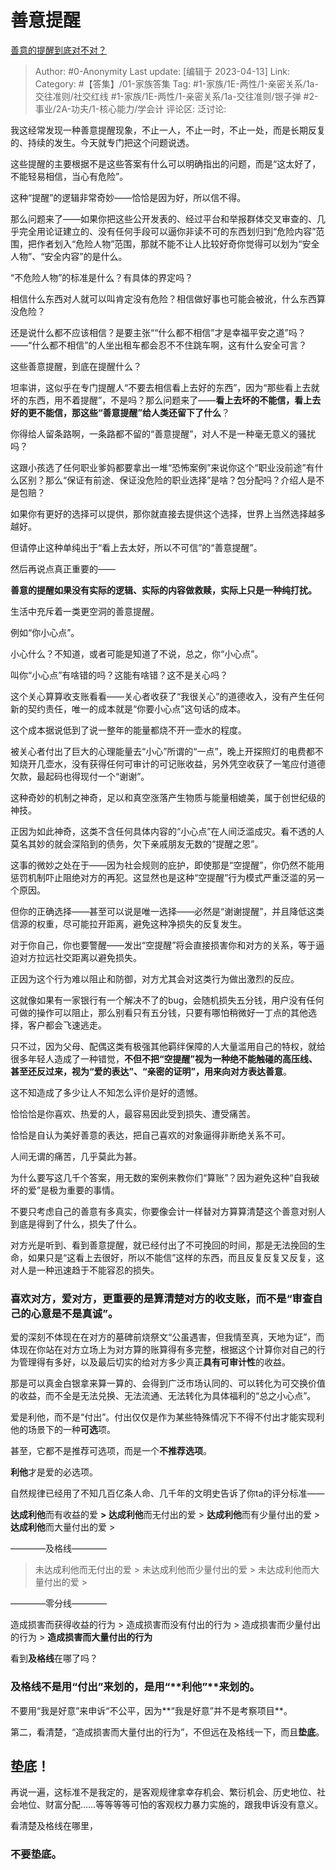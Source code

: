 # 善意提醒
[善意的提醒到底对不对？](https://www.zhihu.com/question/322053005/answer/2982344948)

> Author: #0-Anonymity
> Last update: [编辑于 2023-04-13]
> Link:
> Category:  #【答集】/01-家族答集 
> Tag: #1-家族/1E-两性/1-亲密关系/1a-交往准则/社交红线 #1-家族/1E-两性/1-亲密关系/1a-交往准则/银子弹 #2-事业/2A-功夫/1-核心能力/学会计
> 评论区:
> 泛讨论:

我这经常发现一种善意提醒现象，不止一人，不止一时，不止一处，而是长期反复的、持续的发生。今天就专门把这个问题说透。

这些提醒的主要根据不是这些答案有什么可以明确指出的问题，而是“这太好了，不能轻易相信，当心有危险”。

这种“提醒”的逻辑非常奇妙——恰恰是因为好，所以信不得。

那么问题来了——如果你把这些公开发表的、经过平台和举报群体交叉审查的、几乎完全用论证建立的、没有任何手段可以逼你非读不可的东西划归到“危险内容”范围，把作者划入“危险人物”范围，那就不能不让人比较好奇你觉得可以划为“安全人物”、“安全内容”的是什么。

“不危险人物”的标准是什么？有具体的界定吗？

相信什么东西对人就可以叫肯定没有危险？相信做好事也可能会被讹，什么东西算没危险？

还是说什么都不应该相信？是要主张““什么都不相信”才是幸福平安之道”吗？——“什么都不相信”的人坐出租车都会忍不不住跳车啊，这有什么安全可言？

这些善意提醒，到底在提醒什么？

坦率讲，这似乎在专门提醒人“不要去相信看上去好的东西”，因为“那些看上去就坏的东西，用不着提醒”，不是吗？那么问题来了——**看上去坏的不能信，看上去好的更不能信，那这些“善意提醒”给人类还留下了什么**？

你得给人留条路啊，一条路都不留的“善意提醒”，对人不是一种毫无意义的骚扰吗？

这跟小孩选了任何职业爹妈都要拿出一堆“恐怖案例”来说你这个“职业没前途”有什么区别？那么“保证有前途、保证没危险的职业选择”是啥？包分配吗？介绍人是不是包赔？

如果你有更好的选择可以提供，那你就直接去提供这个选择，世界上当然选择越多越好。

但请停止这种单纯出于“看上去太好，所以不可信”的“善意提醒”。

然后再说点真正重要的——

**善意的提醒如果没有实际的逻辑、实际的内容做救赎，实际上只是一种纯打扰。**

生活中充斥着一类更空洞的善意提醒。

例如“你小心点”。

小心什么？不知道，或者可能是知道了不说，总之，你“小心点”。

叫你“小心点”有啥错的吗？这能有啥错？这不是关心吗？

这个关心算算收支账看看——关心者收获了“我很关心”的道德收入，没有产生任何新的契约责任，唯一的成本就是“你要小心点”这句话的成本。

这个成本据说低到了说一整年的能量都烧不开一壶水的程度。

被关心者付出了巨大的心理能量去“小心”所谓的“一点”，晚上开探照灯的电费都不知烧开几壶水，没有获得任何可审计的可记账收益，另外凭空收获了一笔应付道德欠款，最起码也得现付一个“谢谢”。

这种奇妙的机制之神奇，足以和真空涨落产生物质与能量相媲美，属于创世纪级的神技。

正因为如此神奇，这类不含任何具体内容的“小心点”在人间泛滥成灾。看不透的人莫名其妙的就会深陷到的债务，欠下亲戚朋友无数的“提醒之恩”。

这事的微妙之处在于——因为社会规则的庇护，即使那是“空提醒”，你仍然不能用惩罚机制吓止阻绝对方的再犯。这显然也是这种“空提醒”行为模式严重泛滥的另一个原因。

但你的正确选择——甚至可以说是唯一选择——必然是“谢谢提醒”，并且降低这类信源的权重，尽可能拉开距离，避免这种净损失的反复发生。

对于你自己，你也要警醒——发出“空提醒”将会直接损害你和对方的关系，等于逼迫对方拉远社交距离以避免损失。

正因为这个行为难以阻止和防御，对方尤其会对这类行为做出激烈的反应。

这就像如果有一家银行有一个解决不了的bug，会随机损失五分钱，用户没有任何可做的操作可以阻止，那么别看只有五分钱，只要有哪怕稍微好一丁点的其他选择，客户都会飞速逃走。

只不过，因为父母、配偶这类有极强其他羁绊保障的人大量滥用自己的特权，就给很多年轻人造成了一种错觉，**不但不把“空提醒”视为一种绝不能触碰的高压线、甚至还反过来，视为“爱的表达”、“亲密的证明”，用来向对方表达善意**。

这不知造成了多少让人不知怎么评价是好的遗憾。

恰恰恰是你喜欢、热爱的人，最容易因此受到损失、遭受痛苦。

恰恰是自认为美好善意的表达，把自己喜欢的对象逼得非断绝关系不可。

人间无谓的痛苦，几乎莫此为甚。

为什么要写这几千个答案，用无数的案例来教你们“算账”？因为避免这种“自我破坏的爱”是极为重要的事情。

不要只考虑自己的善意有多真实，你要像会计一样替对方算算清楚这个善意对别人到底是得到了什么，损失了什么。

对方光是听到、看到善意提醒，就已经付出了不可挽回的时间，那是无法挽回的生命，如果只是“这看上去很好，所以不能信”这样的东西，而且反复反复又反复，这对人是一种迅速趋于不能容忍的损失。

### 喜欢对方，爱对方，更重要的是算清楚对方的收支账，而不是“审查自己的心意是不是真诚”。 ###

爱的深刻不体现在在对方的墓碑前烧祭文“公虽遇害，但我情至真，天地为证”，而体现在你站在对方立场上为对方算的账算得有多完整，根据这个计算你对自己的行为管理得有多好，以及最后切实的给对方多少真正**具有可审计性**的收益。

那是可以真金白银拿来算一算的、会得到广泛市场认同的、可以转化为可交换价值的收益，而不全是无法兑换、无法流通、无法转化为具体福利的“总之小心点”。

爱是利他，而不是“付出”。付出仅仅是作为某些特殊情况下不得不付出才能实现利他的场景下的一种**可选**项。

甚至，它都不是推荐可选项，而是一个**不推荐选项**。

**利他**才是爱的必选项。

自然规律已经用了不知几百亿条人命、几千年的文明史告诉了你ta的评分标准——

**达成利他**而有收益的爱 **> 达成利他**而无付出的爱 > **达成利他**而有少量付出的爱 > **达成利他**而大量付出的爱 >

————及格线————

> 未达成利他而无付出的爱 > 未达成利他而少量付出的爱 > 未达成利他而大量付出的爱 >

————零分线————

造成损害而获得收益的行为 > 造成损害而没有付出的行为 > 造成损害而少量付出的行为 > **造成损害而大量付出的行为**

看到**及格线**在哪了吗？

### 及格线不是用“付出”来划的，是用“**利他”**来划的。 ###

不要用“我是好意”来申诉“不公平，因为**“我是好意”并不是考察项目**。

第二，看清楚，“造成损害而大量付出的行为”，不但远在及格线一下，而且**垫底**。

## 垫底！ ##

再说一遍，这标准不是我定的，是客观规律拿幸存机会、繁衍机会、历史地位、社会地位、财富分配……等等等等可怕的客观权力暴力实施的，跟我申诉没有意义。

看清楚及格线在哪里，

### 不要**垫底。** ###
